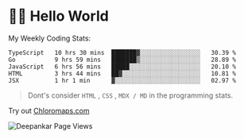 # 👋🏽 Hello World 

<!--![Deepankar's github stats](https://github-readme-stats.vercel.app/api?username=Deep-Codes&count_private=true&show_icons=true&theme=radical)-->
My Weekly Coding Stats:

<!--START_SECTION:waka-->
```text
TypeScript   10 hrs 30 mins  ███████▓░░░░░░░░░░░░░░░░░   30.39 % 
Go           9 hrs 59 mins   ███████▒░░░░░░░░░░░░░░░░░   28.89 % 
JavaScript   6 hrs 56 mins   █████░░░░░░░░░░░░░░░░░░░░   20.10 % 
HTML         3 hrs 44 mins   ██▓░░░░░░░░░░░░░░░░░░░░░░   10.81 % 
JSX          1 hr 1 min      ▓░░░░░░░░░░░░░░░░░░░░░░░░   02.97 % 
```
<!--END_SECTION:waka-->

> Dont's consider `HTML` , `CSS` , `MDX / MD` in the programming stats.

Try out [Chloromaps.com](https://www.chloromaps.com/)

<p align="left"> <img src="https://komarev.com/ghpvc/?username=Deep-Codes&label=Views&color=blue&style=plastic" alt="Deepankar Page Views" /> </p>
